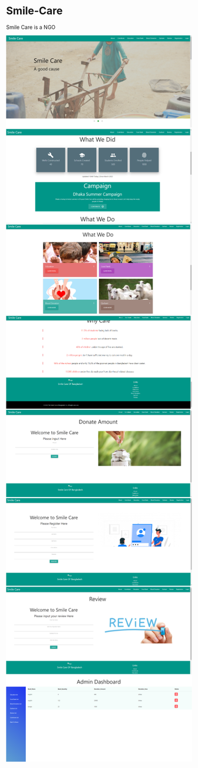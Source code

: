 # Smile-Care
Smile Care is a NGO  

<img src="https://github.com/ScorpionN69/Smile-Care/blob/main/ss/1.png?raw=true">

<img src="https://github.com/ScorpionN69/Smile-Care/blob/main/ss/2.png?raw=true">

<img src="https://github.com/ScorpionN69/Smile-Care/blob/main/ss/3.png?raw=true">

<img src="https://github.com/ScorpionN69/Smile-Care/blob/main/ss/4.png?raw=true">

<img src="https://github.com/ScorpionN69/Smile-Care/blob/main/ss/6.png?raw=true">

<img src="https://github.com/ScorpionN69/Smile-Care/blob/main/ss/7.png?raw=true">

<img src="https://github.com/ScorpionN69/Smile-Care/blob/main/ss/8.png?raw=true">

<img src="https://github.com/ScorpionN69/Smile-Care/blob/main/ss/5.png?raw=true">
